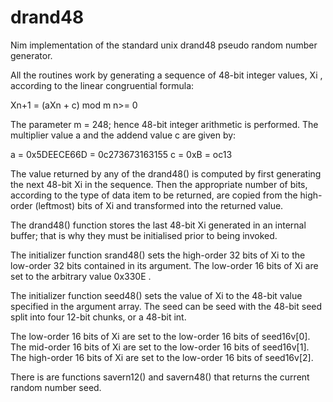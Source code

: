 # drand48

Nim implementation of the standard unix drand48 pseudo random number generator.

All the routines work by generating a sequence of 48-bit integer values, Xi , 
according to the linear congruential formula:

Xn+1 = (aXn + c) mod m   n>= 0

The parameter m = 248; hence 48-bit integer arithmetic is performed. 
The multiplier value a and the addend value c are given by:

a = 0x5DEECE66D = 0c273673163155
c = 0xB = oc13

The value returned by any of the drand48() is computed by first
generating the next 48-bit Xi in the sequence. Then the appropriate
number of bits, according to the type of data item to be returned, are
copied from the high-order (leftmost) bits of Xi and transformed into the returned value.
 
The drand48() function stores the last 48-bit Xi generated in an 
internal buffer; that is why they must be initialised prior to being invoked. 

The initializer function srand48() sets the high-order 32 bits of Xi to 
the low-order 32 bits contained in its argument. The low-order 16 bits 
of Xi are set to the arbitrary value 0x330E .

The initializer function seed48() sets the value of Xi to the 48-bit value 
specified in the argument array. The seed can be seed with the 48-bit
seed split into four 12-bit chunks, or a 48-bit int.

The low-order 16 bits of Xi are set to the 
low-order 16 bits of seed16v[0]. The mid-order 16 bits of Xi are set to the 
low-order 16 bits of seed16v[1]. The high-order 16 bits of Xi are set to the
low-order 16 bits of seed16v[2].

There is are functions savern12() and savern48() that returns the current random number seed.

